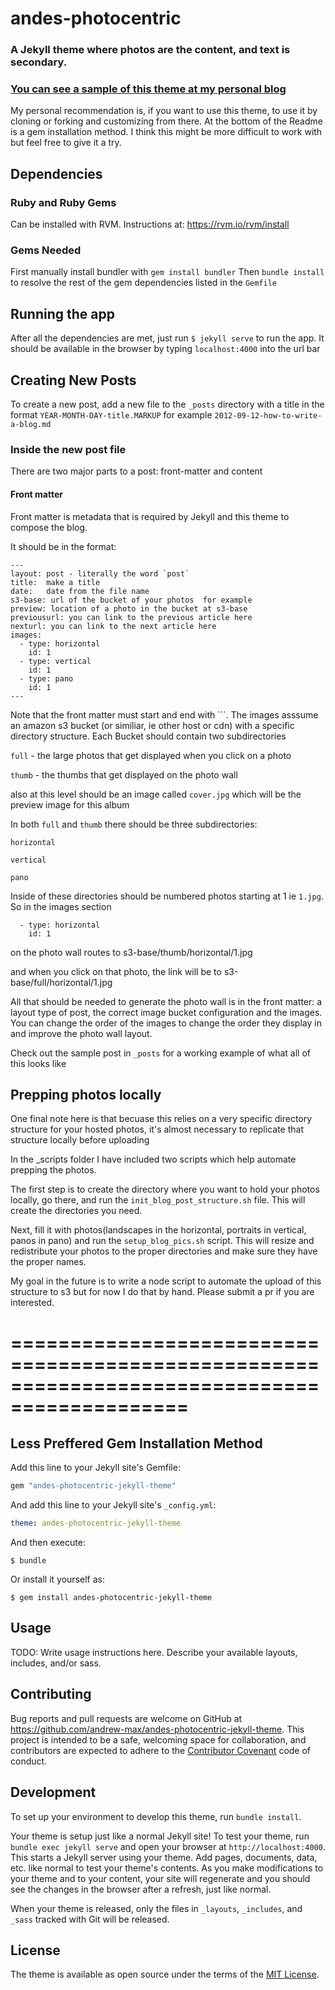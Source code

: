 # andes-photocentric
### A Jekyll theme where photos are the content, and text is secondary.

### [You can see a sample of this theme at my personal blog](https://andrew-max.github.io)

My personal recommendation is, if you want to use this theme, to use it by cloning or forking and customizing from there. At the bottom of the Readme is a gem installation method. I think this might be more difficult to work with but feel free to give it a try.


## Dependencies

### Ruby and Ruby Gems
 Can be installed with RVM. Instructions at: https://rvm.io/rvm/install

### Gems Needed
 First manually install bundler with `gem install bundler`
 Then `bundle install` to resolve the rest of the gem dependencies listed in the `Gemfile`

## Running the app

After all the dependencies are met, just run `$ jekyll serve` to run the app.
It should be available in the browser by typing `localhost:4000` into the url bar

## Creating New Posts
To create a new post, add a new file to the `_posts` directory with a title in the format
`YEAR-MONTH-DAY-title.MARKUP`
for example `2012-09-12-how-to-write-a-blog.md`

### Inside the new post file
There are two major parts to a post: front-matter and content

#### Front matter
Front matter is metadata that is required by Jekyll and this theme to compose the blog.

It should be in the format:
```
---
layout: post - literally the word `post`
title:  make a title
date:   date from the file name
s3-base: url of the bucket of your photos  for example
preview: location of a photo in the bucket at s3-base
previousurl: you can link to the previous article here
nexturl: you can link to the next article here
images:
  - type: horizontal
    id: 1
  - type: vertical
    id: 1
  - type: pano
    id: 1
---
```
Note that the front matter must start and end with ```. The images asssume an amazon s3 bucket (or similiar, ie other host or cdn) with a specific directory structure. Each Bucket should contain two subdirectories

`full` - the large photos that get displayed when you click on a photo

`thumb` - the thumbs that get displayed on the photo wall

also at this level should be an image called `cover.jpg` which will be the preview image for this album

In both `full` and `thumb` there should be three subdirectories:

`horizontal`

`vertical`

`pano`

Inside of these directories should be numbered photos starting at 1 ie `1.jpg`. So in the images section

```
  - type: horizontal
    id: 1
```
on the photo wall routes to s3-base/thumb/horizontal/1.jpg

and when you click on that photo, the link will be to s3-base/full/horizontal/1.jpg

All that should be needed to generate the photo wall is in the front matter: a layout type of post, the correct image bucket configuration and the images. You can change the order of the images to change the order they display in and improve the photo wall layout.

Check out the sample post in `_posts` for a working example of what all of this looks like

## Prepping photos locally

One final note here is that becuase this relies on a very specific directory structure for your hosted photos, it's almost necessary to replicate that structure locally before uploading

In the _scripts folder I have included two scripts which help automate prepping the photos.

The first step is to create the directory where you want to hold your photos locally, go there, and run the `init_blog_post_structure.sh` file. This will create the directories you need.

Next, fill it with photos(landscapes in the horizontal, portraits in vertical, panos in pano) and run the `setup_blog_pics.sh` script. This will resize and redistribute your photos to the proper directories and make sure they have the proper names.

My goal in the future is to write a node script to automate the upload of this structure to s3 but for now I do that by hand. Please submit a pr if you are interested.

=============================================================================================
=============================================================================================

## Less Preffered Gem Installation Method

Add this line to your Jekyll site's Gemfile:

```ruby
gem "andes-photocentric-jekyll-theme"
```

And add this line to your Jekyll site's `_config.yml`:

```yaml
theme: andes-photocentric-jekyll-theme
```

And then execute:

    $ bundle

Or install it yourself as:

    $ gem install andes-photocentric-jekyll-theme

## Usage

TODO: Write usage instructions here. Describe your available layouts, includes, and/or sass.

## Contributing

Bug reports and pull requests are welcome on GitHub at https://github.com/andrew-max/andes-photocentric-jekyll-theme. This project is intended to be a safe, welcoming space for collaboration, and contributors are expected to adhere to the [Contributor Covenant](http://contributor-covenant.org) code of conduct.

## Development

To set up your environment to develop this theme, run `bundle install`.

Your theme is setup just like a normal Jekyll site! To test your theme, run `bundle exec jekyll serve` and open your browser at `http://localhost:4000`. This starts a Jekyll server using your theme. Add pages, documents, data, etc. like normal to test your theme's contents. As you make modifications to your theme and to your content, your site will regenerate and you should see the changes in the browser after a refresh, just like normal.

When your theme is released, only the files in `_layouts`, `_includes`, and `_sass` tracked with Git will be released.

## License

The theme is available as open source under the terms of the [MIT License](http://opensource.org/licenses/MIT).

